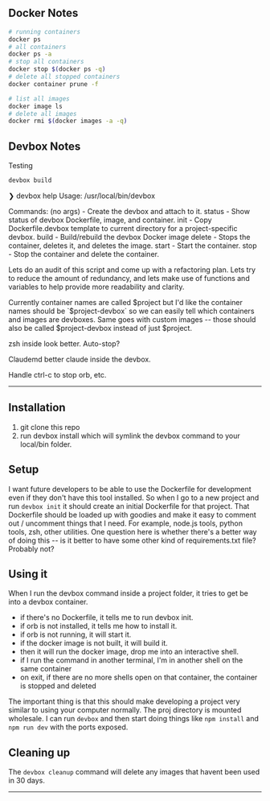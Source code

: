 
## Docker Notes

```sh
# running containers
docker ps
# all containers
docker ps -a
# stop all containers
docker stop $(docker ps -q)
# delete all stopped containers
docker container prune -f

# list all images
docker image ls
# delete all images
docker rmi $(docker images -a -q)
```

## Devbox Notes



Testing
```sh
devbox build
```


❯ devbox help
Usage: /usr/local/bin/devbox

Commands:
  (no args)  - Create the devbox and attach to it.
  status     - Show status of devbox Dockerfile, image, and container.
  init       - Copy Dockerfile.devbox template to current directory for a project-specific devbox.
  build      - Build/rebuild the devbox Docker image
  delete     - Stops the container, deletes it, and deletes the image.
  start      - Start the container.
  stop       - Stop the container and delete the container.



Lets do an audit of this script and come up with a refactoring plan. Lets try to reduce the amount of redundancy, and lets make use of functions and variables to help provide more readability and clarity.





Currently container names are called $project but I'd like the container names should be `$project-devbox` so we can easily tell which containers and images are devboxes. Same goes with custom images -- those should also be called $project-devbox instead of just $project.


zsh inside look better.
Auto-stop?



Claudemd better
claude inside the devbox.




Handle ctrl-c to stop orb, etc.

---




## Installation

1. git clone this repo
2. run devbox install which will symlink the devbox command to your local/bin folder.

## Setup

I want future developers to be able to use the Dockerfile for development even if they don't have this tool installed.
So when I go to a new project and run `devbox init` it should create an initial Dockerfile for that project.
That Dockerfile should be loaded up with goodies and make it easy to comment out / uncomment things that I need. For example, node.js tools, python tools, zsh, other utilities. One question here is whether there's a better way of doing this -- is it better to have some other kind of requirements.txt file? Probably not?

## Using it

When I run the devbox command inside a project folder, it tries to get be into a devbox container.
- if there's no Dockerfile, it tells me to run devbox init.
- if orb is not installed, it tells me how to install it.
- if orb is not running, it will start it.
- if the docker image is not built, it will build it.
- then it will run the docker image, drop me into an interactive shell.
- if I run the command in another terminal, I'm in another shell on the same container
- on exit, if there are no more shells open on that container, the container is stopped and deleted

The important thing is that this should make developing a project very similar to using your computer normally. The proj directory is mounted wholesale. I can run `devbox` and then start doing things like `npm install` and `npm run dev` with the ports exposed.

## Cleaning up

The `devbox cleanup` command will delete any images that havent been used in 30 days.





---

